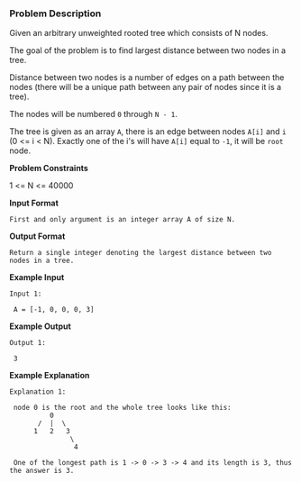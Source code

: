 ### Problem Description

Given an arbitrary unweighted rooted tree which consists of N nodes.

The goal of the problem is to find largest distance between two nodes in a tree.

Distance between two nodes is a number of edges on a path between the nodes (there will be a unique path between any pair of nodes since it is a tree).

The nodes will be numbered `0` through `N - 1`.

The tree is given as an array `A`, there is an edge between nodes `A[i]` and `i` (0 <= i < N). Exactly one of the i's will have `A[i]` equal to `-1`, it will be `root` node.



**Problem Constraints**

1 <= N <= 40000



**Input Format**
```
First and only argument is an integer array A of size N.
```


**Output Format**
```
Return a single integer denoting the largest distance between two nodes in a tree.
```


**Example Input**
```
Input 1:

 A = [-1, 0, 0, 0, 3]
```

**Example Output**
```
Output 1:

 3
```

**Example Explanation**
```
Explanation 1:

 node 0 is the root and the whole tree looks like this: 
          0
       /  |  \
      1   2   3
               \
                4

 One of the longest path is 1 -> 0 -> 3 -> 4 and its length is 3, thus the answer is 3.
```
